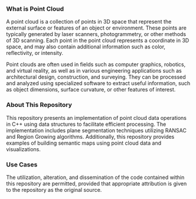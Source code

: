 ### What is Point Cloud

A point cloud is a collection of points in 3D space that represent the external surface or features of an object or environment. These points are typically generated by laser scanners, photogrammetry, or other methods of 3D scanning. Each point in the point cloud represents a coordinate in 3D space, and may also contain additional information such as color, reflectivity, or intensity.

Point clouds are often used in fields such as computer graphics, robotics, and virtual reality, as well as in various engineering applications such as architectural design, construction, and surveying. They can be processed and analyzed using specialized software to extract useful information, such as object dimensions, surface curvature, or other features of interest.

### About This Repository

This repository presents an implementation of point cloud data operations in C++ using data structures to facilitate efficient processing. The implementation includes plane segmentation techniques utilizing RANSAC and Region Growing algorithms. Additionally, this repository provides examples of building semantic maps using point cloud data and visualizations.



### Use Cases

The utilization, alteration, and dissemination of the code contained within this repository are permitted, provided that appropriate attribution is given to the repository as the original source.
